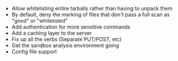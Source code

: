 * Allow whitelisting entire tarballs rather than having to unpack them
* By default, deny the marking of files that don't pass a full scan as "good" or "whitelisted"
* Add authentication for more sensitive commands
* Add a caching layer to the server
* Fix up all the verbs (Separate PUT/POST, etc)
* Get the sandbox analysis environment going
* Config file support
